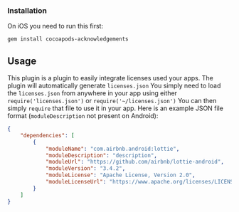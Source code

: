 ﻿[npm-image]: http://img.shields.io/npm/v/@nativescript-community/licenses.svg
[npm-url]: https://npmjs.org/package/@nativescript-community/licenses
[downloads-image]: http://img.shields.io/npm/dm/@nativescript-community/licenses.svg

### Installation

On iOS you need to run this first:
```
gem install cocoapods-acknowledgements
```

## Usage

This plugin is a plugin to easily integrate licenses used your apps.
The plugin will automatically generate `licenses.json`
You simply need to load the `licenses.json` from anywhere in your app using either `require('licenses.json')` or `require('~/licenses.json')`
You can then simply `require` that file to use it in your app.
Here is an example JSON file format (`moduleDescription` not present on Android):

```json
{
    "dependencies": [
        {
            "moduleName": "com.airbnb.android:lottie",
            "moduleDescription": "description",
            "moduleUrl": "https://github.com/airbnb/lottie-android",
            "moduleVersion": "3.4.2",
            "moduleLicense": "Apache License, Version 2.0",
            "moduleLicenseUrl": "https://www.apache.org/licenses/LICENSE-2.0"
        }
    ]
}
```
